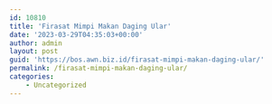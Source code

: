 ```yaml
---
id: 10810
title: 'Firasat Mimpi Makan Daging Ular'
date: '2023-03-29T04:35:03+00:00'
author: admin
layout: post
guid: 'https://bos.awn.biz.id/firasat-mimpi-makan-daging-ular/'
permalink: /firasat-mimpi-makan-daging-ular/
categories:
    - Uncategorized
---
```



